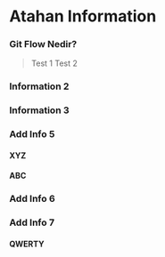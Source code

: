 # Atahan Information

### Git Flow Nedir?
> Test 1
> Test 2

### Information 2

### Information 3

### Add Info 5

#### XYZ

#### ABC

### Add Info 6

### Add Info 7

#### QWERTY
